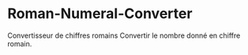 # Roman-Numeral-Converter

Convertisseur de chiffres romains
Convertir le nombre donné en chiffre romain.
